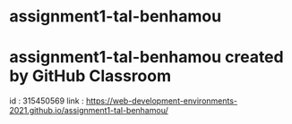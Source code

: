 # assignment1-tal-benhamou
# assignment1-tal-benhamou created by GitHub Classroom
id : 315450569
link : https://web-development-environments-2021.github.io/assignment1-tal-benhamou/
